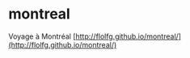 # montreal
Voyage à Montréal
[http://flolfg.github.io/montreal/](http://flolfg.github.io/montreal/)
